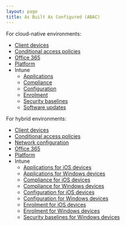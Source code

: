 ```yaml
---
layout: page
title: As Built As Configured (ABAC)
---
```


For cloud-native environments:

* [Client devices](/blueprint/abac/client-devices.html)
* [Conditional access policies](/blueprint/abac/conditional-access-policies.html)
* [Office 365](/blueprint/abac/office-365.html)
* [Platform](/blueprint/abac/platform.html)
* Intune
  * [Applications](/blueprint/abac/intune-applications.html)
  * [Compliance](/blueprint/abac/intune-compliance.html)
  * [Configuration](/blueprint/abac/intune-configuration.html)
  * [Enrolment](/blueprint/abac/intune-enrolment.html)
  * [Security baselines](/blueprint/abac/intune-security-baselines.html)
  * [Software updates](/blueprint/abac/intune-software-updates.html)

For hybrid environments:

* [Client devices](/blueprint/abac/hybrid-client-devices.html)
* [Conditional access policies](/blueprint/abac/hybrid-conditional-access-policies.html)
* [Network configuration](/blueprint/abac/hybrid-network-configuration.html)
* [Office 365](/blueprint/abac/hybrid-office-365.html)
* [Platform](/blueprint/abac/hybrid-platform.html)
* Intune
  * [Applications for iOS devices](/blueprint/abac/hybrid-intune-applications-ios.html)
  * [Applications for Windows devices](/blueprint/abac/hybrid-intune-applications-windows.html)
  * [Compliance for iOS devices](/blueprint/abac/hybrid-intune-compliance-ios.html)
  * [Compliance for Windows devices](/blueprint/abac/hybrid-intune-compliance-windows.html)
  * [Configuration for iOS devices](/blueprint/abac/hybrid-intune-configuration-ios.html)
  * [Configuration for Windows devices](/blueprint/abac/hybrid-intune-configuration-windows.html)
  * [Enrolment for iOS devices](/blueprint/abac/hybrid-intune-enrolment-ios.html)
  * [Enrolment for Windows devices](/blueprint/abac/hybrid-intune-enrolment-windows.html)
  * [Security baselines for Windows devices](/blueprint/abac/hybrid-intune-security-baselines-windows.html)
